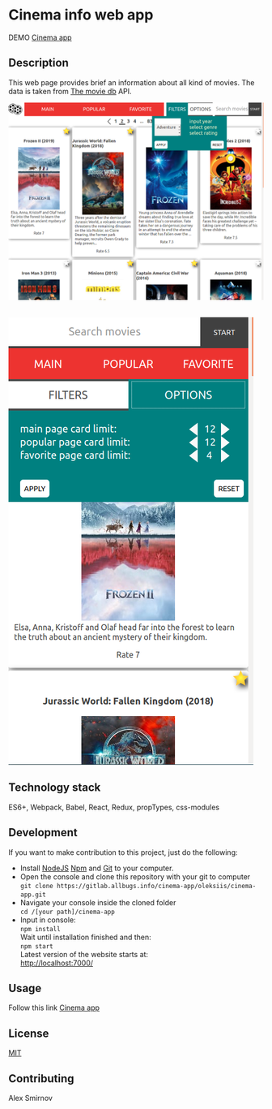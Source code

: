 # Cinema info web app
DEMO [Cinema app](https://wwwal2.github.io/Cinema/dist/)

## Description
This web page provides brief an information about all kind of movies. The data is taken from [The movie db](https://www.themoviedb.org) API. 
<br />

![](src/images/preview2.png)
<br />
<br />

![](src/images/preview1.png)

## Technology stack
ES6+, Webpack, Babel, React, Redux, propTypes, css-modules

## Development
If you want to make contribution to this project, just do the following: 
* Install [NodeJS](https://nodejs.org/en/download/) [Npm](https://docs.npmjs.com/cli/install) and [Git](https://www.atlassian.com/git/tutorials/install-git) to your computer.
* Open the console and clone this repository with your git to computer <br/>
`git clone https://gitlab.allbugs.info/cinema-app/oleksiis/cinema-app.git` <br/>
* Navigate your console inside the cloned folder <br/>
`cd /[your path]/cinema-app` <br/>
* Input in console:<br/>
`npm install`<br/>
Wait until installation finished and then: <br/>
`npm start`<br/>
Latest version of the website starts at:<br/>
[http://localhost:7000/](http://localhost:7000/)

## Usage
Follow this link [Cinema app](https://wwwal2.github.io/Cinema/dist/)

## License
[MIT](https://choosealicense.com/licenses/mit/)

## Contributing
Alex Smirnov

